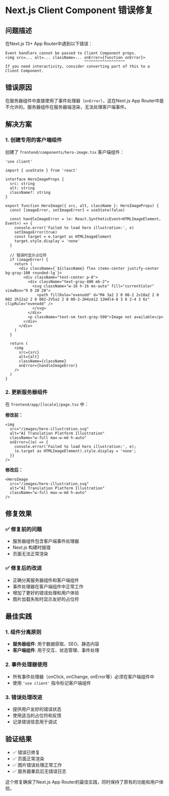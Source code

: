 # Next.js Client Component 错误修复

## 问题描述
在Next.js 13+ App Router中遇到以下错误：
```
Event handlers cannot be passed to Client Component props.
<img src=... alt=... className=... onError={function onError}>
                                   ^^^^^^^^^^^^^^^^^^
If you need interactivity, consider converting part of this to a Client Component.
```

## 错误原因
在服务器组件中直接使用了事件处理器（`onError`），这在Next.js App Router中是不允许的。服务器组件在服务器端渲染，无法处理客户端事件。

## 解决方案

### 1. 创建专用的客户端组件
创建了 `frontend/components/hero-image.tsx` 客户端组件：

```tsx
'use client'

import { useState } from 'react'

interface HeroImageProps {
  src: string
  alt: string
  className?: string
}

export function HeroImage({ src, alt, className }: HeroImageProps) {
  const [imageError, setImageError] = useState(false)

  const handleImageError = (e: React.SyntheticEvent<HTMLImageElement, Event>) => {
    console.error('Failed to load hero illustration:', e)
    setImageError(true)
    const target = e.target as HTMLImageElement
    target.style.display = 'none'
  }

  // 错误时显示占位符
  if (imageError) {
    return (
      <div className={`${className} flex items-center justify-center bg-gray-100 rounded-lg`}>
        <div className="text-center p-8">
          <div className="text-gray-400 mb-2">
            <svg className="w-16 h-16 mx-auto" fill="currentColor" viewBox="0 0 20 20">
              <path fillRule="evenodd" d="M4 3a2 2 0 00-2 2v10a2 2 0 002 2h12a2 2 0 002-2V5a2 2 0 00-2-2H4zm12 12H4l4-8 3 6 2-4 3 6z" clipRule="evenodd" />
            </svg>
          </div>
          <p className="text-sm text-gray-500">Image not available</p>
        </div>
      </div>
    )
  }

  return (
    <img
      src={src}
      alt={alt}
      className={className}
      onError={handleImageError}
    />
  )
}
```

### 2. 更新服务器组件
在 `frontend/app/[locale]/page.tsx` 中：

**修改前：**
```tsx
<img
  src="/images/hero-illustration.svg"
  alt="AI Translation Platform Illustration"
  className="w-full max-w-md h-auto"
  onError={(e) => {
    console.error('Failed to load hero illustration:', e);
    (e.target as HTMLImageElement).style.display = 'none';
  }}
/>
```

**修改后：**
```tsx
<HeroImage
  src="/images/hero-illustration.svg"
  alt="AI Translation Platform Illustration"
  className="w-full max-w-md h-auto"
/>
```

## 修复效果

### ✅ 修复前的问题
- 服务器组件包含客户端事件处理器
- Next.js 构建时报错
- 页面无法正常渲染

### ✅ 修复后的改进
- 正确分离服务器组件和客户端组件
- 事件处理器在客户端组件中正常工作
- 增加了更好的错误处理和用户体验
- 图片加载失败时显示友好的占位符

## 最佳实践

### 1. 组件分离原则
- **服务器组件**: 用于数据获取、SEO、静态内容
- **客户端组件**: 用于交互、状态管理、事件处理

### 2. 事件处理器使用
- 所有事件处理器（onClick, onChange, onError等）必须在客户端组件中
- 使用 `'use client'` 指令标记客户端组件

### 3. 错误处理改进
- 提供用户友好的错误状态
- 使用适当的占位符和反馈
- 记录错误信息用于调试

## 验证结果
- ✅ 错误已修复
- ✅ 页面正常渲染
- ✅ 图片错误处理正常工作
- ✅ 服务器重启后无错误日志

这个修复确保了Next.js App Router的最佳实践，同时保持了原有的功能和用户体验。
